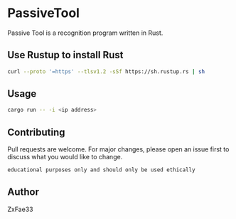 # PassiveTool 
Passive Tool is a recognition program written in Rust.

## Use Rustup to install Rust
```bash
curl --proto '=https' --tlsv1.2 -sSf https://sh.rustup.rs | sh
```

## Usage
```bash
cargo run -- -i <ip address>
```

## Contributing
Pull requests are welcome. For major changes, please open an issue first
to discuss what you would like to change.

```bash
educational purposes only and should only be used ethically
```
## Author
ZxFae33